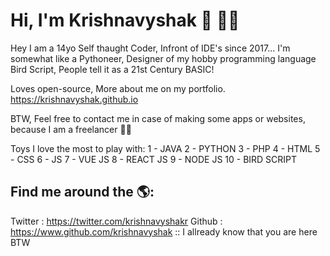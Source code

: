 # Hi, I'm Krishnavyshak 👋 👨‍💻

Hey I am a 14yo Self thaught Coder, Infront of IDE's since 2017... I'm somewhat like a Pythoneer, Designer of my hobby programming language Bird Script, People tell it as a 21st Century BASIC! 

Loves open-source, 
More about me on my portfolio. https://krishnavyshak.github.io

BTW, Feel free to contact me in case of making some apps or websites, because I am a freelancer 👱‍♂️

Toys I love the most to play with:
1 - JAVA
2 - PYTHON
3 - PHP
4 - HTML
5 - CSS
6 - JS
7 - VUE JS
8 - REACT JS
9 - NODE JS
10 - BIRD SCRIPT

## Find me around the 🌎:
Twitter   : https://twitter.com/krishnavyshakr
Github    : https://www.github.com/krishnavyshak :: I allready know that you are here BTW
